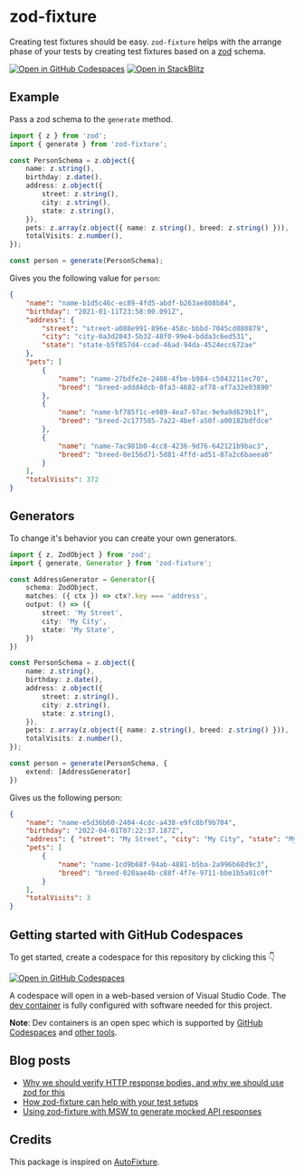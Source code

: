 # zod-fixture

Creating test fixtures should be easy.
`zod-fixture` helps with the arrange phase of your tests by creating test fixtures based on a [zod](https://github.com/colinhacks/zod) schema.

[![Open in GitHub Codespaces](https://github.com/codespaces/badge.svg)](https://github.com/codespaces/new?hide_repo_select=true&ref=main&repo=515959275)
[![Open in StackBlitz](https://developer.stackblitz.com/img/open_in_stackblitz.svg)](https://stackblitz.com/edit/vitejs-vite-4nsv9h?file=src/preview.ts)

## Example

Pass a zod schema to the `generate` method.

```ts
import { z } from 'zod';
import { generate } from 'zod-fixture';

const PersonSchema = z.object({
	name: z.string(),
	birthday: z.date(),
	address: z.object({
		street: z.string(),
		city: z.string(),
		state: z.string(),
	}),
	pets: z.array(z.object({ name: z.string(), breed: z.string() })),
	totalVisits: z.number(),
});

const person = generate(PersonSchema);
```

Gives you the following value for `person`:

```json
{
	"name": "name-b1d5c46c-ec89-4fd5-abdf-b263ae808b84",
	"birthday": "2021-01-11T23:58:00.091Z",
	"address": {
		"street": "street-a088e991-896e-458c-bbbd-7045cd880879",
		"city": "city-0a3d2843-5b32-48f0-99e4-bdda3c6ed531",
		"state": "state-b5f857d4-ccad-46ad-94da-4524ecc672ae"
	},
	"pets": [
		{
			"name": "name-27bdfe2e-2408-4fbe-b984-c5043211ec70",
			"breed": "breed-addd4dcb-0fa3-4682-af78-af7a32e03890"
		},
		{
			"name": "name-bf785f1c-e989-4ea7-97ac-9e9a9d629b1f",
			"breed": "breed-2c177585-7a22-4bef-a50f-a00182bdfdce"
		},
		{
			"name": "name-7ac981b0-4cc8-4236-9d76-642121b9bac3",
			"breed": "breed-0e156d71-5d81-4ffd-ad51-87a2c6baeea0"
		}
	],
	"totalVisits": 372
}
```

## Generators

To change it's behavior you can create your own generators.

```ts
import { z, ZodObject } from 'zod';
import { generate, Generator } from 'zod-fixture';

const AddressGenerator = Generator({
	schema: ZodObject,
	matches: ({ ctx }) => ctx?.key === 'address',
	output: () => ({
		street: 'My Street',
		city: 'My City',
		state: 'My State',
	})
})

const PersonSchema = z.object({
	name: z.string(),
	birthday: z.date(),
	address: z.object({
		street: z.string(),
		city: z.string(),
		state: z.string(),
	}),
	pets: z.array(z.object({ name: z.string(), breed: z.string() })),
	totalVisits: z.number(),
});

const person = generate(PersonSchema, {
	extend: [AddressGenerator]
})
```

Gives us the following person:

```json
{
	"name": "name-e5d36b60-2404-4cdc-a438-e9fc8bf9b704",
	"birthday": "2022-04-01T07:22:37.187Z",
	"address": { "street": "My Street", "city": "My City", "state": "My State" },
	"pets": [
		{
			"name": "name-1cd9b68f-94ab-4881-b5ba-2a996b68d9c3",
			"breed": "breed-020aae4b-c88f-4f7e-9711-bbe1b5a01c0f"
		}
	],
	"totalVisits": 3
}
```

## Getting started with GitHub Codespaces

To get started, create a codespace for this repository by clicking this 👇

[![Open in GitHub Codespaces](https://github.com/codespaces/badge.svg)](https://github.com/codespaces/new?hide_repo_select=true&ref=main&repo=515959275)

A codespace will open in a web-based version of Visual Studio Code. The [dev container](.devcontainer/devcontainer.json) is fully configured with software needed for this project.

**Note**: Dev containers is an open spec which is supported by [GitHub Codespaces](https://github.com/codespaces) and [other tools](https://containers.dev/supporting).

## Blog posts

- [Why we should verify HTTP response bodies, and why we should use zod for this](https://timdeschryver.dev/blog/why-we-should-verify-http-response-bodies-and-why-we-should-use-zod-for-this)
- [How zod-fixture can help with your test setups](https://timdeschryver.dev/blog/how-zod-fixture-can-help-with-your-test-setups)
- [Using zod-fixture with MSW to generate mocked API responses](https://timdeschryver.dev/blog/using-zod-fixture-with-msw-to-generate-mocked-api-responses)

## Credits

This package is inspired on [AutoFixture](https://github.com/AutoFixture/AutoFixture).
